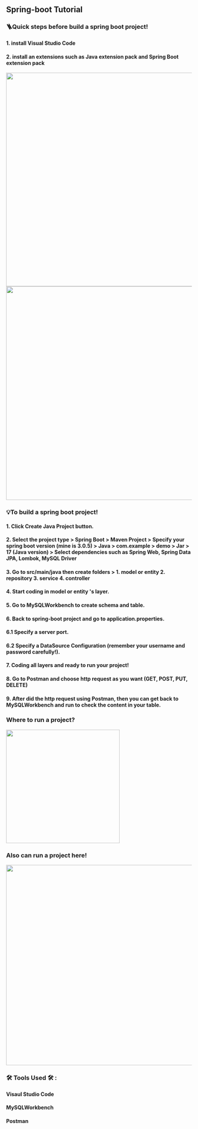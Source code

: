 ## Spring-boot Tutorial

### 🪜Quick steps before build a spring boot project!
#### 1. install Visual Studio Code
#### 2. install an extensions such as Java extension pack and Spring Boot extension pack
<img width="580" src="https://user-images.githubusercontent.com/122346708/232107876-d16dba52-192f-46fb-9233-33cfa5349970.png"> <img width="580" src="https://user-images.githubusercontent.com/122346708/232107884-1259202f-1a5a-4520-87de-1f4f084d2a69.png">

### 💡To build a spring boot project!
#### 1. Click Create Java Project button.
#### 2. Select the project type > Spring Boot > Maven Project > Specify your spring boot version (mine is 3.0.5) > Java > com.example > demo > Jar > 17 (Java version) > Select dependencies such as Spring Web, Spring Data JPA, Lombok, MySQL Driver
#### 3. Go to src/main/java then create folders > 1. model or entity 2. repository 3. service 4. controller
#### 4. Start coding in model or entity 's layer.
#### 5. Go to MySQLWorkbench to create schema and table.
#### 6. Back to spring-boot project and go to application.properties.
####     6.1 Specify a server port.
####     6.2 Specify a DataSource Configuration (remember your username and password carefully!).
#### 7. Coding all layers and ready to run your project!
#### 8. Go to Postman and choose http request as you want (GET, POST, PUT, DELETE)
#### 9. After did the http request using Postman, then you can get back to MySQLWorkbench and run to check the content in your table.

### Where to run a project?
<img width="308" src="https://user-images.githubusercontent.com/122346708/232104640-1d12378c-9f68-4509-9874-7db51b1487a1.png">

### Also can run a project here!
<img width="544" src="https://user-images.githubusercontent.com/122346708/232105490-8ec88e6b-1bd7-4cdb-bde9-2ead31745536.png">


### 🛠️ Tools Used 🛠️ :
#### Visaul Studio Code 
#### MySQLWorkbench
#### Postman

